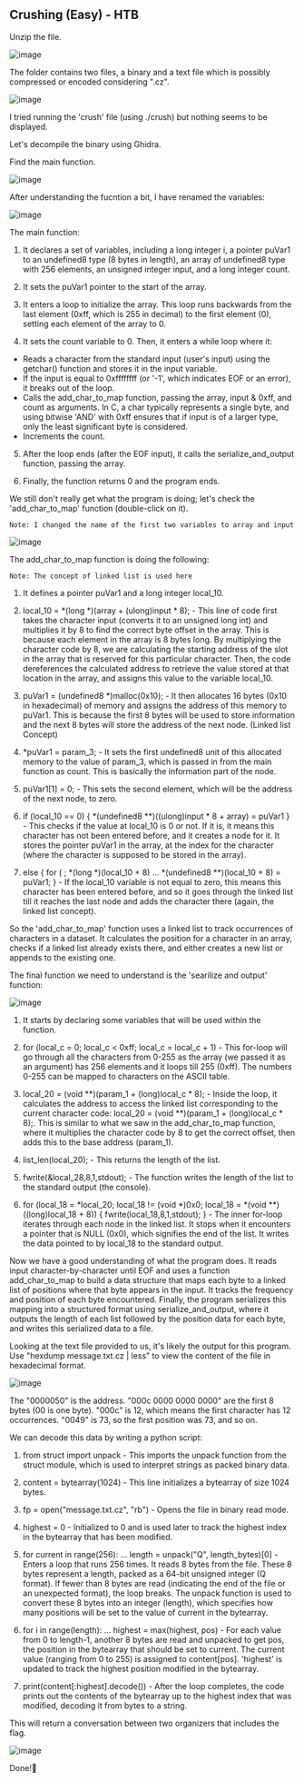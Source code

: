## Crushing (Easy) - HTB

Unzip the file.

![image](https://github.com/moromerx/CTF-Challenges/assets/162036545/716bfb50-d34f-4fe3-a6fe-3d5412d28876)

The folder contains two files, a binary and a text file which is possibly compressed or encoded considering ".cz".

![image](https://github.com/moromerx/CTF-Challenges/assets/162036545/36eff18e-6b63-492e-8749-2f2473c97c0c)

I tried running the 'crush' file (using ./crush) but nothing seems to be displayed.

Let's decompile the binary using Ghidra.

Find the main function.

![image](https://github.com/moromerx/CTF-Challenges/assets/162036545/6afc6cb3-964e-4d7f-b1bb-016d2e301d14)

After understanding the fucntion a bit, I have renamed the variables:

![image](https://github.com/moromerx/CTF-Challenges/assets/162036545/fda2d58d-0ac8-434b-b00c-b777b00e4e14)

The main function:

1. It declares a set of variables, including a long integer i, a pointer puVar1 to an undefined8 type (8 bytes in length), an array of undefined8 type with 256 elements, an unsigned integer input, and a long integer count.

2. It sets the puVar1 pointer to the start of the array.

3. It enters a loop to initialize the array. This loop runs backwards from the last element (0xff, which is 255 in decimal) to the first element (0), setting each element of the array to 0.

4. It sets the count variable to 0. Then, it enters a while loop where it:
- Reads a character from the standard input (user's input) using the getchar() function and stores it in the input variable.
- If the input is equal to 0xffffffff (or '-1', which indicates EOF or an error), it breaks out of the loop.
- Calls the add_char_to_map function, passing the array, input & 0xff, and count as arguments.  In C, a char typically represents a single byte, and using bitwise 'AND' with 0xff ensures that if input is of a larger type, only the least significant byte is considered.
- Increments the count.

5. After the loop ends (after the EOF input), it calls the serialize_and_output function, passing the array.

6. Finally, the function returns 0 and the program ends.

We still don't really get what the program is doing; let's check the 'add_char_to_map' function (double-click on it).

`Note: I changed the name of the first two variables to array and input`

![image](https://github.com/moromerx/CTF-Challenges/assets/162036545/ecc3e192-85ea-4550-a1f2-3fbd083eeac3)

The add_char_to_map function is doing the following:

`Note: The concept of linked list is used here`

1.  It defines a pointer puVar1 and a long integer local_10.

2.  local_10 = *(long *)(array + (ulong)input * 8); - This line of code first takes the character input (converts it to an unsigned long int) and multiplies it by 8 to find the correct byte offset in the array. This is because each element in the array is 8 bytes long. By multiplying the character code by 8, we are calculating the starting address of the slot in the array that is reserved for this particular character. Then, the code dereferences the calculated address to retrieve the value stored at that location in the array, and assigns this value to the variable local_10.

3.  puVar1 = (undefined8 *)malloc(0x10); - It then allocates 16 bytes (0x10 in hexadecimal) of memory and assigns the address of this memory to puVar1. This is because the first 8 bytes will be used to store information and the next 8 bytes will store the address of the next node. (Linked list Concept)

4.  *puVar1 = param_3; - It sets the first undefined8 unit of this allocated memory to the value of param_3, which is passed in from the main function as count. This is basically the information part of the node.

5.  puVar1[1] = 0; - This sets the second element, which will be the address of the next node, to zero.

6.  if (local_10 == 0) { *(undefined8 **)((ulong)input * 8 + array) = puVar1 } - This checks if the value at local_10 is 0 or not. If it is, it means this character has not been entered before, and it creates a node for it. It stores the pointer puVar1 in the array, at the index for the character (where the character is supposed to be stored in the array).

7.    else { for ( ; *(long *)(local_10 + 8) ... *(undefined8 **)(local_10 + 8) = puVar1; } - If the local_10 variable is not equal to zero, this means this character has been entered before, and so it goes through the linked list till it reaches the last node and adds the character there (again, the linked list concept).

So the 'add_char_to_map' function uses a linked list to track occurrences of characters in a dataset. It calculates the position for a character in an array, checks if a linked list already exists there, and either creates a new list or appends to the existing one. 

The final function we need to understand is the 'searilize and output' function:

![image](https://github.com/moromerx/CTF-Challenges/assets/162036545/adcc507c-763d-423a-9836-986f4cadb113)

1.  It starts by declaring some variables that will be used within the function.

2.  for (local_c = 0; local_c < 0xff; local_c = local_c + 1) - This for-loop will go through all the characters from 0-255 as the array (we passed it as an argument) has 256 elements and it loops till 255 (0xff). The numbers 0-255 can be mapped to characters on the ASCII table.

3.  local_20 = (void **)(param_1 + (long)local_c * 8); - Inside the loop, it calculates the address to access the linked list corresponding to the current character code: local_20 = (void **)(param_1 + (long)local_c * 8);. This is similar to what we saw in the add_char_to_map function, where it multiplies the character code by 8 to get the correct offset, then adds this to the base address (param_1).

4.  list_len(local_20); - This returns the length of the list.

5.  fwrite(&local_28,8,1,stdout); - The function writes the length of the list to the standard output (the console).

6.  for (local_18 = *local_20; local_18 != (void *)0x0; local_18 = *(void **)((long)local_18 + 8)) { fwrite(local_18,8,1,stdout); } - The inner for-loop iterates through each node in the linked list. It stops when it encounters a pointer that is NULL (0x0), which signifies the end of the list. It writes the data pointed to by local_18 to the standard output.

Now we have a good understanding of what the program does. It reads input character-by-character until EOF and uses a function add_char_to_map to build a data structure that maps each byte to a linked list of positions where that byte appears in the input. It tracks the frequency and position of each byte encountered. Finally, the program serializes this mapping into a structured format using serialize_and_output, where it outputs the length of each list followed by the position data for each byte, and writes this serialized data to a file.

Looking at the text file provided to us, it's likely the output for this program. Use "hexdump message.txt.cz | less" to view the content of the file in hexadecimal format.

![image](https://github.com/moromerx/CTF-Challenges/assets/162036545/812de3d6-dfa7-43e2-9e11-7fc745d7cd68)

The "0000050" is the address. "000c 0000 0000 0000" are the first 8 bytes (00 is one byte). "000c" is 12, which means the first character has 12 occurrences. "0049" is 73, so the first position was 73, and so on.

We can decode this data by writing a python script:

1. from struct import unpack - This imports the unpack function from the struct module, which is used to interpret strings as packed binary data.

2. content = bytearray(1024) - This line initializes a bytearray of size 1024 bytes.

3. fp = open("message.txt.cz", "rb") - Opens the file in binary read mode.

4. highest = 0 - Initialized to 0 and is used later to track the highest index in the bytearray that has been modified.

5. for current in range(256): ... length = unpack("Q", length_bytes)[0] - Enters a loop that runs 256 times. It reads 8 bytes from the file. These 8 bytes represent a length, packed as a 64-bit unsigned integer (Q format). If fewer than 8 bytes are read (indicating the end of the file or an unexpected format), the loop breaks. The unpack function is used to convert these 8 bytes into an integer (length), which specifies how many positions will be set to the value of current in the bytearray.

6. for i in range(length): ... highest = max(highest, pos) - For each value from 0 to length-1, another 8 bytes are read and unpacked to get pos, the position in the bytearray that should be set to current. The current value (ranging from 0 to 255) is assigned to content[pos]. 'highest' is updated to track the highest position modified in the bytearray.

7. print(content[:highest].decode()) - After the loop completes, the code prints out the contents of the bytearray up to the highest index that was modified, decoding it from bytes to a string.

This will return a conversation between two organizers that includes the flag.

![image](https://github.com/moromerx/CTF-Challenges/assets/162036545/de1b17ca-7d22-4740-807b-0b16ce1242dd)

Done!🎉
